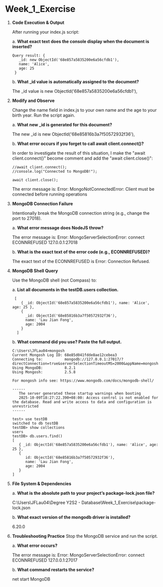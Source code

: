 ﻿# Week_1_Exercise

1. **Code Execution & Output**

   After running your index.js script:

   a. **What exact text does the console display when the document is inserted?**

       Query result: {
          _id: new ObjectId('68e857a5835200e6a56cfdb1'),
          name: 'Alice',
          age: 25
        }
   
   b. **What _id value is automatically assigned to the document?**

      The _id value is new ObjectId('68e857a5835200e6a56cfdb1'),

2. **Modify and Observe**

   Change the name field in index.js to your own name and the age to your birth year. Run the script again.

   a. **What new _id is generated for this document?**

      The new _id is new ObjectId('68e85816b3a7f50572932f36'),
   
   b. **What error occurs if you forget to call await client.connect()?**

      In order to investigate the result of this situation, I make the "await client.connect()" become comment and add the "await client.close()":

       //await client.connect();
       //console.log("Connected to MongoDB!");
        
       await client.close();

      The error message is:
      Error: MongoNotConnectedError: Client must be connected before running operations

3. **MongoDB Connection Failure**

   Intentionally break the MongoDB connection string (e.g., change the port to 27018).

   a. **What error message does NodeJS throw?**

      The error message is:
      Error: MongoServerSelectionError: connect ECONNREFUSED 127.0.0.1:27018
   
   b. **What is the exact text of the error code (e.g., ECONNREFUSED)?**

      The exact text of the ECONNREFUSED is Error: Connection Refused.

4. **MongoDB Shell Query**

   Use the MongoDB shell (not Compass) to:

   a. **List all documents in the testDB.users collection.**

        [
           { _id: ObjectId('68e857a5835200e6a56cfdb1'), name: 'Alice', age: 25 },
           {
             _id: ObjectId('68e85816b3a7f50572932f36'),
             name: 'Lau Jian Fong',
             age: 2004
           }
         ]
      
   b. **What command did you use? Paste the full output.**
   
      ```
      C:\Users\JFLau04>mongosh
      Current Mongosh Log ID: 68e85d041fdde8ae12cebea3
      Connecting to:          mongodb://127.0.0.1:27017/?directConnection=true&serverSelectionTimeoutMS=2000&appName=mongosh+2.5.8
      Using MongoDB:          8.2.1
      Using Mongosh:          2.5.8
      
      For mongosh info see: https://www.mongodb.com/docs/mongodb-shell/
      
      ------
         The server generated these startup warnings when booting
         2025-10-09T18:27:22.390+08:00: Access control is not enabled for the database. Read and write access to data and configuration is unrestricted
      ------
      
      test> use testDB
      switched to db testDB
      testDB> show collections
      users
      testDB> db.users.find()
      [
         { _id: ObjectId('68e857a5835200e6a56cfdb1'), name: 'Alice', age: 25 },
         {
            id: ObjectId('68e85816b3a7f50572932f36'),
            name: 'Lau Jian Fong',
            age: 2004
         }
      ]

6. **File System & Dependencies**

   a. **What is the absolute path to your project’s package-lock.json file?**

      C:\Users\JFLau04\Degree Y2S2 - Database\Week_1_Exercise\package-lock.json
   
   b. **What exact version of the mongodb driver is installed?**

      6.20.0

7. **Troubleshooting Practice**
   Stop the MongoDB service and run the script.
   
   a. **What error occurs?**
   
      The error message is:
      Error: MongoServerSelectionError: connect ECONNREFUSED 127.0.0.1:27017

   b. **What command restarts the service?**

      net start MongoDB





